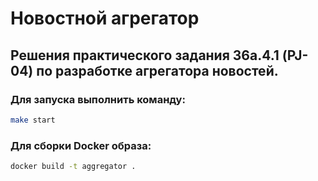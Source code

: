 # Новостной агрегатор

## Решения практического задания 36а.4.1 (PJ-04) по разработке агрегатора новостей.

### Для запуска выполнить команду:

```sh
make start
```

### Для сборки Docker образа:

```sh
docker build -t aggregator .
```
